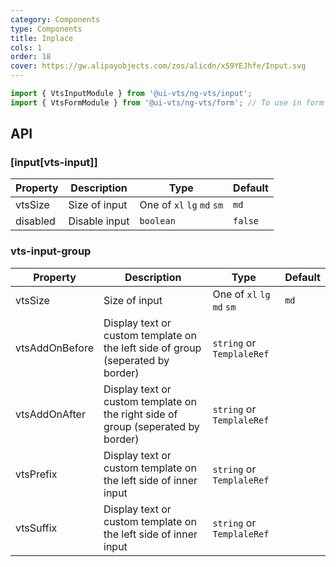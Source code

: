 ```yaml
---
category: Components
type: Components
title: Inplace
cols: 1
order: 18
cover: https://gw.alipayobjects.com/zos/alicdn/xS9YEJhfe/Input.svg
---
```


```ts
import { VtsInputModule } from '@ui-vts/ng-vts/input';
import { VtsFormModule } from '@ui-vts/ng-vts/form'; // To use in form
```

## API

### [input[vts-input]]

| Property | Description | Type | Default |
| -------- | ----------- | ---- | ------- |
| vtsSize | Size of input | One of `xl` `lg` `md` `sm` | `md`
| disabled | Disable input | `boolean` | `false`

### vts-input-group

| Property | Description | Type | Default |
| -------- | ----------- | ---- | ------- |
| vtsSize | Size of input | One of `xl` `lg` `md` `sm` | `md`
| vtsAddOnBefore | Display text or custom template on the left side of group (seperated by border) | `string` or `TemplaleRef` |
| vtsAddOnAfter | Display text or custom template on the right side of group (seperated by border) | `string` or `TemplaleRef` |
| vtsPrefix | Display text or custom template on the left side of inner input | `string` or `TemplaleRef` |
| vtsSuffix | Display text or custom template on the left side of inner input | `string` or `TemplaleRef` |